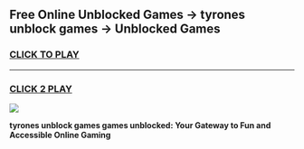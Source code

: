
## Free Online Unblocked Games → tyrones unblock games → Unblocked Games
<h3>
<a href="https://premium.freeplayer.one?title=tyrones_unblock_games&ref=21F">CLICK TO PLAY</a></h3>
<hr>

<h3>
<a href="https://premium.freeplayer.one?title=tyrones_unblock_games&ref=21F">CLICK 2 PLAY</a>
  
</h3>

<a href="https://premium.freeplayer.one?title=tyrones_unblock_games&ref=21F/"><img src="https://clearcache.store/games.png"></a>


**tyrones unblock games games unblocked: Your Gateway to Fun and Accessible Online Gaming**
